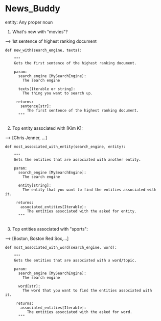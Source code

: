 # News_Buddy

entity: Any proper noun


1. What's new with "movies"?

  --> 1st sentence of highest ranking document
  ```
  def new_with(search_engine, texts):
  
      """
      Gets the first sentence of the highest ranking document.
      
      param:
        search_engine [MySearchEngine]:
          The search engine
          
        texts[Iterable or string]:
          The thing you want to search up.
          
       returns:
         sentence[str]:
            The first sentence of the highest ranking document.
        """          
    
  ```
 
2. Top entity associated with [Kim K]:

  --> [Chris Jenner, ...]
  
  ```
  def most_associated_with_entity(search_engine, entity):
  
      """
      Gets the entities that are associated with another entity. 
      
      param:
        search_engine [MySearchEngine]:
          The search engine
          
        entity[string]:
          The entity that you want to find the entities associated with it. 
          
       returns:
         associated_entities[Iterable]:
            The entities associated with the asked for entity. 
        """          
  
  
  ```
  
3. Top entities associated with "sports":

  --> [Boston, Boston Red Sox,...]
  
  ```
  def most_associated_with_word(search_engine, word):
  
      """
      Gets the entities that are associated with a word/topic. 
      
      param:
        search_engine [MySearchEngine]:
          The search engine
          
        word[str]:
          The word that you want to find the entities associated with it. 
          
       returns:
         associated_entities[Iterable]:
            The entities associated with the asked for word. 
        """          
    
  ```
